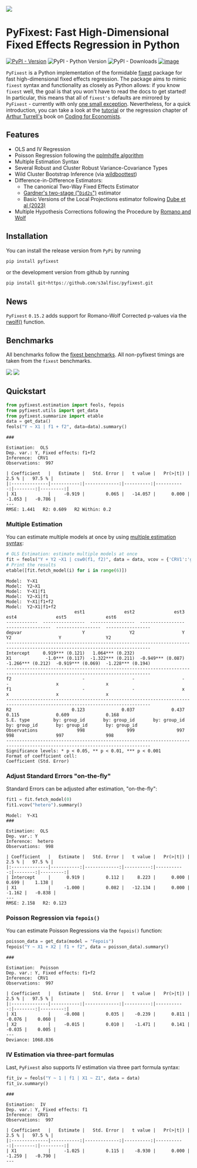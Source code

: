 ![](figures/pyfixest-logo.png)

# PyFixest: Fast High-Dimensional Fixed Effects Regression in Python

[![PyPI -
Version](https://img.shields.io/pypi/v/pyfixest.svg)](https://pypi.org/project/pyfixest/)
![PyPI - Python
Version](https://img.shields.io/pypi/pyversions/pyfixest.svg) ![PyPI -
Downloads](https://img.shields.io/pypi/dm/pyfixest.png)
[![image](https://codecov.io/gh/s3alfisc/pyfixest/branch/master/graph/badge.svg)](https://codecov.io/gh/s3alfisc/pyfixest)

`PyFixest` is a Python implementation of the formidable
[fixest](https://github.com/lrberge/fixest) package for fast
high-dimensional fixed effects regression. The package aims to mimic
`fixest` syntax and functionality as closely as Python allows: if you
know `fixest` well, the goal is that you won't have to read the docs to
get started! In particular, this means that all of `fixest's` defaults
are mirrored by `PyFixest` - currently with only [one small
exception](https://github.com/s3alfisc/pyfixest/issues/260).
Nevertheless, for a quick introduction, you can take a look at the
[tutorial](https://s3alfisc.github.io/pyfixest/quickstart/) or the
regression chapter of [Arthur Turrell's](https://github.com/aeturrell)
book on [Coding for
Economists](https://aeturrell.github.io/coding-for-economists/econmt-regression.html#imports).

## Features

-   OLS and IV Regression
-   Poisson Regression following the [pplmhdfe algorithm](https://journals.sagepub.com/doi/full/10.1177/1536867X20909691)
-   Multiple Estimation Syntax
-   Several Robust and Cluster Robust Variance-Covariance Types
-   Wild Cluster Bootstrap Inference (via
    [wildboottest](https://github.com/s3alfisc/wildboottest))
-   Difference-in-Difference Estimators:
    -   The canonical Two-Way Fixed Effects Estimator
    -   [Gardner's two-stage
        ("`Did2s`")](https://jrgcmu.github.io/2sdd_current.pdf)
        estimator
    -   Basic Versions of the Local Projections estimator following
        [Dube et al (2023)](https://www.nber.org/papers/w31184)
- Multiple Hypothesis Corrections following the Procedure by [Romano and Wolf](https://journals.sagepub.com/doi/pdf/10.1177/1536867X20976314)

## Installation

You can install the release version from `PyPi` by running

``` py
pip install pyfixest
```

or the development version from github by running

``` py
pip install git+https://github.com/s3alfisc/pyfixest.git
```

## News

`PyFixest` `0.15.2` adds support for Romano-Wolf Corrected p-values via the [rwolf()](https://s3alfisc.github.io/pyfixest/reference/multcomp.rwolf.html#pyfixest.multcomp.rwolf) function.

## Benchmarks

All benchmarks follow the [fixest
benchmarks](https://github.com/lrberge/fixest/tree/master/_BENCHMARK).
All non-pyfixest timings are taken from the `fixest` benchmarks.

![](figures/benchmarks_ols.svg)
![](figures/benchmarks_poisson.svg)

## Quickstart


```python
from pyfixest.estimation import feols, fepois
from pyfixest.utils import get_data
from pyfixest.summarize import etable
data = get_data()
feols("Y ~ X1 | f1 + f2", data=data).summary()
```

    ###
    
    Estimation:  OLS
    Dep. var.: Y, Fixed effects: f1+f2
    Inference:  CRV1
    Observations:  997
    
    | Coefficient   |   Estimate |   Std. Error |   t value |   Pr(>|t|) |   2.5 % |   97.5 % |
    |:--------------|-----------:|-------------:|----------:|-----------:|--------:|---------:|
    | X1            |     -0.919 |        0.065 |   -14.057 |      0.000 |  -1.053 |   -0.786 |
    ---
    RMSE: 1.441   R2: 0.609   R2 Within: 0.2
    

### Multiple Estimation

You can estimate multiple models at once by using [multiple estimation
syntax](https://aeturrell.github.io/coding-for-economists/econmt-regression.html#multiple-regression-models):



```python
# OLS Estimation: estimate multiple models at once
fit = feols("Y + Y2 ~X1 | csw0(f1, f2)", data = data, vcov = {'CRV1':'group_id'})
# Print the results
etable([fit.fetch_model(i) for i in range(6)])
```

    Model:  Y~X1
    Model:  Y2~X1
    Model:  Y~X1|f1
    Model:  Y2~X1|f1
    Model:  Y~X1|f1+f2
    Model:  Y2~X1|f1+f2
                              est1               est2               est3               est4               est5               est6
    ------------  ----------------  -----------------  -----------------  -----------------  -----------------  -----------------
    depvar                       Y                 Y2                  Y                 Y2                  Y                 Y2
    -----------------------------------------------------------------------------------------------------------------------------
    Intercept     0.919*** (0.121)   1.064*** (0.232)
    X1             -1.0*** (0.117)  -1.322*** (0.211)  -0.949*** (0.087)  -1.266*** (0.212)  -0.919*** (0.069)  -1.228*** (0.194)
    -----------------------------------------------------------------------------------------------------------------------------
    f2                           -                  -                  -                  -                  x                  x
    f1                           -                  -                  x                  x                  x                  x
    -----------------------------------------------------------------------------------------------------------------------------
    R2                       0.123              0.037              0.437              0.115              0.609              0.168
    S.E. type         by: group_id       by: group_id       by: group_id       by: group_id       by: group_id       by: group_id
    Observations               998                999                997                998                997                998
    -----------------------------------------------------------------------------------------------------------------------------
    Significance levels: * p < 0.05, ** p < 0.01, *** p < 0.001
    Format of coefficient cell:
    Coefficient (Std. Error)
    



### Adjust Standard Errors "on-the-fly"

Standard Errors can be adjusted after estimation, "on-the-fly":


```python
fit1 = fit.fetch_model(0)
fit1.vcov("hetero").summary()
```

    Model:  Y~X1
    ###
    
    Estimation:  OLS
    Dep. var.: Y
    Inference:  hetero
    Observations:  998
    
    | Coefficient   |   Estimate |   Std. Error |   t value |   Pr(>|t|) |   2.5 % |   97.5 % |
    |:--------------|-----------:|-------------:|----------:|-----------:|--------:|---------:|
    | Intercept     |      0.919 |        0.112 |     8.223 |      0.000 |   0.699 |    1.138 |
    | X1            |     -1.000 |        0.082 |   -12.134 |      0.000 |  -1.162 |   -0.838 |
    ---
    RMSE: 2.158   R2: 0.123
    

### Poisson Regression via `fepois()`

You can estimate Poisson Regressions via the `fepois()` function:


```python
poisson_data = get_data(model = "Fepois")
fepois("Y ~ X1 + X2 | f1 + f2", data = poisson_data).summary()
```

    ###
    
    Estimation:  Poisson
    Dep. var.: Y, Fixed effects: f1+f2
    Inference:  CRV1
    Observations:  997
    
    | Coefficient   |   Estimate |   Std. Error |   t value |   Pr(>|t|) |   2.5 % |   97.5 % |
    |:--------------|-----------:|-------------:|----------:|-----------:|--------:|---------:|
    | X1            |     -0.008 |        0.035 |    -0.239 |      0.811 |  -0.076 |    0.060 |
    | X2            |     -0.015 |        0.010 |    -1.471 |      0.141 |  -0.035 |    0.005 |
    ---
    Deviance: 1068.836
    

### IV Estimation via three-part formulas

Last, `PyFixest` also supports IV estimation via three part formula
syntax:


```python
fit_iv = feols("Y ~ 1 | f1 | X1 ~ Z1", data = data)
fit_iv.summary()
```

    ###
    
    Estimation:  IV
    Dep. var.: Y, Fixed effects: f1
    Inference:  CRV1
    Observations:  997
    
    | Coefficient   |   Estimate |   Std. Error |   t value |   Pr(>|t|) |   2.5 % |   97.5 % |
    |:--------------|-----------:|-------------:|----------:|-----------:|--------:|---------:|
    | X1            |     -1.025 |        0.115 |    -8.930 |      0.000 |  -1.259 |   -0.790 |
    ---
    
